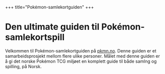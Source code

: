 +++
title="Pokémon-samlekortguiden"
+++

# Den ultimate guiden til Pokémon-samlekortspill

Velkommen til Pokémon-samlekortguiden på [pkmn.no](https://pkmn.no). Denne guiden er et samarbeidsprosjekt mellom flere ulike personer.
Målet med denne guiden er å gi det norske Pokémon TCG miljøet en komplett guide til både samlng og spilling, på Norsk.
